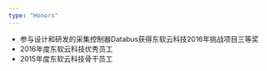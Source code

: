 ```yaml
---
type: "Honors"
---
```


+ 参与设计和研发的采集控制器Databus获得东软云科技2016年挑战项目三等奖
+ 2016年度东软云科技优秀员工
+ 2015年度东软云科技骨干员工
